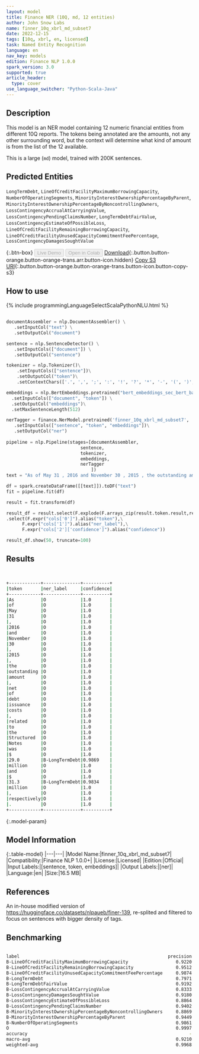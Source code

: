 ```yaml
---
layout: model
title: Finance NER (10Q, md, 12 entities)
author: John Snow Labs
name: finner_10q_xbrl_md_subset7
date: 2022-12-15
tags: [10q, xbrl, en, licensed]
task: Named Entity Recognition
language: en
nav_key: models
edition: Finance NLP 1.0.0
spark_version: 3.0
supported: true
article_header:
  type: cover
use_language_switcher: "Python-Scala-Java"
---
```


## Description

This model is an NER model containing 12 numeric financial entities from different 10Q reports. The tokens being annotated are the amounts, not any other surrounding word, but the context will determine what kind of amount is from the list of the 12 available.

This is a large (`md`) model, trained with 200K sentences.

## Predicted Entities

`LongTermDebt`, `LineOfCreditFacilityMaximumBorrowingCapacity`, `NumberOfOperatingSegments`, `MinorityInterestOwnershipPercentageByParent`, `MinorityInterestOwnershipPercentageByNoncontrollingOwners`, `LossContingencyAccrualAtCarryingValue`, `LossContingencyPendingClaimsNumber`, `LongTermDebtFairValue`, `LossContingencyEstimateOfPossibleLoss`, `LineOfCreditFacilityRemainingBorrowingCapacity`, `LineOfCreditFacilityUnusedCapacityCommitmentFeePercentage`, `LossContingencyDamagesSoughtValue`

{:.btn-box}
<button class="button button-orange" disabled>Live Demo</button>
<button class="button button-orange" disabled>Open in Colab</button>
[Download](https://s3.amazonaws.com/auxdata.johnsnowlabs.com/finance/models/finner_10q_xbrl_md_subset7_en_1.0.0_3.0_1671081068821.zip){:.button.button-orange.button-orange-trans.arr.button-icon.hidden}
[Copy S3 URI](s3://auxdata.johnsnowlabs.com/finance/models/finner_10q_xbrl_md_subset7_en_1.0.0_3.0_1671081068821.zip){:.button.button-orange.button-orange-trans.button-icon.button-copy-s3}

## How to use



<div class="tabs-box" markdown="1">
{% include programmingLanguageSelectScalaPythonNLU.html %}

```python
 
documentAssembler = nlp.DocumentAssembler() \
   .setInputCol("text") \
   .setOutputCol("document")

sentence = nlp.SentenceDetector() \
   .setInputCols(["document"]) \
   .setOutputCol("sentence") 

tokenizer = nlp.Tokenizer()\
    .setInputCols(["sentence"])\
    .setOutputCol("token")\
    .setContextChars(['.', ',', ';', ':', '!', '?', '*', '-', '(', ')', '”', '’', '$','€'])

embeddings = nlp.BertEmbeddings.pretrained("bert_embeddings_sec_bert_base","en") \
  .setInputCols(["document", "token"]) \
  .setOutputCol("embeddings")\
  .setMaxSentenceLength(512)

nerTagger = finance.NerModel.pretrained('finner_10q_xbrl_md_subset7', 'en', 'finance/models')\
   .setInputCols(["sentence", "token", "embeddings"])\
   .setOutputCol("ner")
              
pipeline = nlp.Pipeline(stages=[documentAssembler,
                            sentence,
                            tokenizer,
                            embeddings,
                            nerTagger
                                ])
text = "As of May 31 , 2016 and November 30 , 2015 , the outstanding amount , net of debt issuance costs , related to the Structured Notes was $ 29.0 million and $ 31.3 million , respectively .     "

df = spark.createDataFrame([[text]]).toDF("text")
fit = pipeline.fit(df)

result = fit.transform(df)

result_df = result.select(F.explode(F.arrays_zip(result.token.result,result.ner.result, result.ner.metadata)).alias("cols"))\
.select(F.expr("cols['0']").alias("token"),\
      F.expr("cols['1']").alias("ner_label"),\
      F.expr("cols['2']['confidence']").alias("confidence"))

result_df.show(50, truncate=100)
```

</div>

## Results

```bash


+------------+--------------+----------+
|token       |ner_label     |confidence|
+------------+--------------+----------+
|As          |O             |1.0       |
|of          |O             |1.0       |
|May         |O             |1.0       |
|31          |O             |1.0       |
|,           |O             |1.0       |
|2016        |O             |1.0       |
|and         |O             |1.0       |
|November    |O             |1.0       |
|30          |O             |1.0       |
|,           |O             |1.0       |
|2015        |O             |1.0       |
|,           |O             |1.0       |
|the         |O             |1.0       |
|outstanding |O             |1.0       |
|amount      |O             |1.0       |
|,           |O             |1.0       |
|net         |O             |1.0       |
|of          |O             |1.0       |
|debt        |O             |1.0       |
|issuance    |O             |1.0       |
|costs       |O             |1.0       |
|,           |O             |1.0       |
|related     |O             |1.0       |
|to          |O             |1.0       |
|the         |O             |1.0       |
|Structured  |O             |1.0       |
|Notes       |O             |1.0       |
|was         |O             |1.0       |
|$           |O             |1.0       |
|29.0        |B-LongTermDebt|0.9869    |
|million     |O             |1.0       |
|and         |O             |1.0       |
|$           |O             |1.0       |
|31.3        |B-LongTermDebt|0.9834    |
|million     |O             |1.0       |
|,           |O             |1.0       |
|respectively|O             |1.0       |
|.           |O             |1.0       |
+------------+--------------+----------+


```

{:.model-param}
## Model Information

{:.table-model}
|---|---|
|Model Name:|finner_10q_xbrl_md_subset7|
|Compatibility:|Finance NLP 1.0.0+|
|License:|Licensed|
|Edition:|Official|
|Input Labels:|[sentence, token, embeddings]|
|Output Labels:|[ner]|
|Language:|en|
|Size:|16.5 MB|

## References

An in-house modified version of https://huggingface.co/datasets/nlpaueb/finer-139, re-splited and filtered to focus on sentences with bigger density of tags.

## Benchmarking

```bash

label                                                        precision    recall  f1-score   support                                                
B-LineOfCreditFacilityMaximumBorrowingCapacity                  0.9220    0.9724    0.9465      1920
B-LineOfCreditFacilityRemainingBorrowingCapacity                0.9512    0.8053    0.8722       339
B-LineOfCreditFacilityUnusedCapacityCommitmentFeePercentage     0.9874    0.9916    0.9895       238
B-LongTermDebt                                                  0.7971    0.8761    0.8348       444
B-LongTermDebtFairValue                                         0.9192    0.9621    0.9402       343
B-LossContingencyAccrualAtCarryingValue                         0.8333    0.9346    0.8811       214
B-LossContingencyDamagesSoughtValue                             0.9180    0.9252    0.9216       254
B-LossContingencyEstimateOfPossibleLoss                         0.8864    0.8551    0.8705       283
B-LossContingencyPendingClaimsNumber                            0.9402    0.9955    0.9670       221
B-MinorityInterestOwnershipPercentageByNoncontrollingOwners     0.8869    0.9767    0.9296       257
B-MinorityInterestOwnershipPercentageByParent                   0.9449    0.8989    0.9213       267
B-NumberOfOperatingSegments                                     0.9861    1.0000    0.9930       355
O                                                               0.9997    0.9986    0.9991    146401
accuracy                                                             -         -    0.9967    151536
macro-avg                                                       0.9210    0.9378    0.9282    151536
weighted-avg                                                    0.9968    0.9967    0.9967    151536
```
